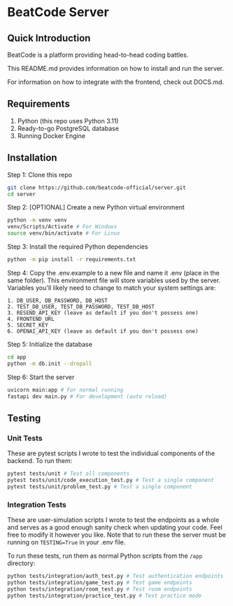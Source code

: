 # BeatCode Server

## Quick Introduction
BeatCode is a platform providing head-to-head coding battles.

This README.md provides information on how to install and run the server.

For information on how to integrate with the frontend, check out DOCS.md.

## Requirements
1. Python (this repo uses Python 3.11)
2. Ready-to-go PostgreSQL database
3. Running Docker Engine

## Installation

Step 1: Clone this repo

```bash
git clone https://github.com/beatcode-official/server.git
cd server
```

Step 2: [OPTIONAL] Create a new Python virtual environment
```bash
python -m venv venv
venv/Scripts/Activate # For Windows
source venv/bin/activate # For Linux
```

Step 3: Install the required Python dependencies
```bash
python -m pip install -r requirements.txt
```

Step 4: Copy the .env.example to a new file and name it .env (place in the same folder). This environment file will store variables used by the server. Variables you'll likely need to change to match your system settings are:

```
1. DB_USER, DB_PASSWORD, DB_HOST
2. TEST_DB_USER, TEST_DB_PASSWORD, TEST_DB_HOST
3. RESEND_API_KEY (leave as default if you don't possess one)
4. FRONTEND_URL
5. SECRET_KEY
6. OPENAI_API_KEY (leave as default if you don't possess one)
```

Step 5: Initialize the database
```bash
cd app
python -m db.init --dropall
```

Step 6: Start the server
```bash
uvicorn main:app # For normal running
fastapi dev main.py # For development (auto reload)
```

## Testing
### Unit Tests
These are pytest scripts I wrote to test the individual components of the backend. To run them:
```bash
pytest tests/unit # Test all components
pytest tests/unit/code_execution_test.py # Test a single component
pytest tests/unit/problem_test.py # Test a single component
```

### Integration Tests
These are user-simulation scripts I wrote to test the endpoints as a whole and serves as a good enough sanity check when updating your code. Feel free to modify it however you like. Note that to run these the server must be running on `TESTING=True` in your .env file.

To run these tests, run them as normal Python scripts from the `/app` directory:
```bash
python tests/integration/auth_test.py # Test authentication endpoints
python tests/integration/game_test.py # Test game endpoints
python tests/integration/room_test.py # Test room endpoints
python tests/integration/practice_test.py # Test practice mode
```